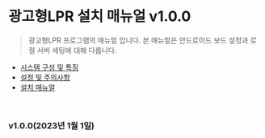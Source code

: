 # 광고형LPR 설치 매뉴얼 v1.0.0

> 광고형LPR 프로그램의 매뉴얼 입니다. 본 매뉴얼은 안드로이드 보드 설정과 로컬 서버 세팅에 대해 다룹니다.
>
- [시스템 구성 및 특징](system)
- [설정 및 주의사항](point)
- [설치 매뉴얼](install_manual)

<br>

### v1.0.0(2023년 1월 1일)
